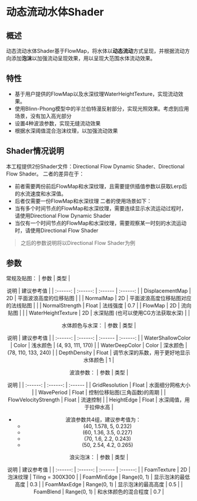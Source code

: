 # 动态流动水体Shader
## 概述
动态流动水体Shader基于FlowMap，将水体以**动态流动**方式呈现，并根据流动方向添加**泡沫**以加强流动呈现效果，用以呈现大范围水体流动效果。
## 特性
* 基于用户提供的FlowMap以及水深纹理WaterHeightTexture，实现流动效果。
* 使用Blinn-Phong模型中的半兰伯特漫反射部分，实现光照效果。考虑到应用场景，没有加入高光部分
* 设置4种波浪参数，实现无缝流动效果
* 根据水深阈值混合泡沫纹理，以加强流动效果
## Shader情况说明
本工程提供2份Shader文件：Directional Flow Dynamic Shader、Directional Flow Shader。
二者的差异在于：
* 前者需要两份前后FlowMap和水深纹理，且需要提供插值参数以获取Lerp后的水流速度和水深值。
* 后者仅需要一份FlowMap和水深纹理
二者的使用场景如下：
* 当有多个时间节点的FlowMap和水深纹理，需要连续显示水流运动过程时，请使用Directional Flow Dynamic Shader
* 当仅有一个时间节点的FlowMap和水深纹理，需要观察某一时刻的水流运动时，请使用Directional Flow Shader
> 之后的参数说明将以Directional Flow Shader为例
## 参数
常规及贴图：
| 参数 | 类型 | <center> 说明 | 建议参考值 |
| :------: | :------: | :------ | :------: |
| DisplacementMap | 2D | 平面波浪高度的位移贴图 | |
| NormalMap | 2D | 平面波浪高度位移贴图对应的法线贴图 | |
| NormalStrength | Float | 法线强度 | 0.7 |
| FlowMap | 2D | 流向贴图 | |
| WaterHeightTexture | 2D | 水深贴图 (也可以使用CG方法获取水深) | |

水体颜色与水深：
| 参数 | 类型 | <center> 说明 | 建议参考值 |
| :------: | :------: | :------ | :------: |
| WaterShallowColor | Color | 浅水颜色 | (4, 93, 111, 170) |
| WaterDeepColor | Color | 深水颜色 |  (78, 110, 133, 240) |
| DepthDensity | Float | 调节水深的系数，用于更好地显示水体颜色 | 1 |

波浪参数：
| 参数 | 类型 | <center> 说明 |
| :------: | :------: | :------ |
| GridResolution | Float | 水面细分网格大小 |
| WavePeriod | Float | 控制位移贴图(三角函数)的周期 |
| FlowVelocityStrength | Float | 流速控制 |
| HeightEdge | Float | 水深阈值，用于拉伸水高 |
* 波浪参数共4组，建议参考值为：
    * (40, 1.578, 5, 0.232)
    * (60, 1.36, 3.5, 0.227)
    * (70, 1.6, 2.2, 0.243)
    * (50, 2.54, 4.2, 0.265)

浪尖泡沫：
| 参数 | 类型 | <center> 说明 | 建议参考值 |
| :------: | :------: | :------ | :------: |
| FoamTexture | 2D | 泡沫纹理 | Tiling = 300X300 | 
| FoamMinEdge | Range(0, 1) | 显示泡沫的最低高度 | 0.3 |
| FoamMaxEdge | Range(0, 1) | 显示泡沫的最高高度 | 0.5 |
| FoamBlend | Range(0, 1) | 和水体颜色的混合程度 | 0.7 |